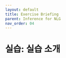 ```yaml
---
layout: default
title: Exercise Briefing
parent: Inference for NLG
nav_order: 04
---
```


# 실습: 실습 소개

